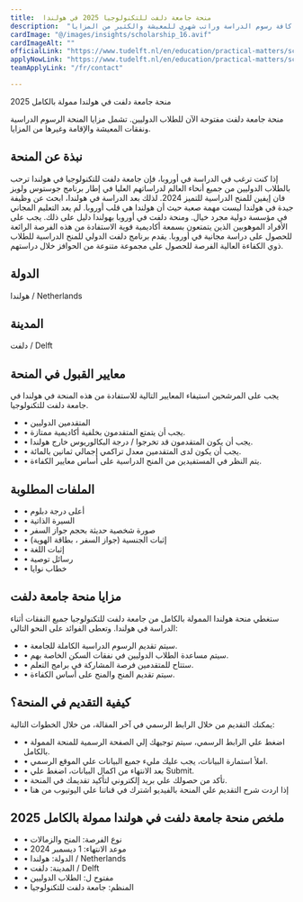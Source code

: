 ```yaml
---
title:  منحة جامعة دلفت للتكنولوجيا 2025 في هولندا 
description:  "فرصة قوية في هولندا في منحة جامعة دلفت للتكنولوجيا الممولة بالكامل وتشمل كافة رسوم الدراسة وراتب شهري للمعيشة والكثير من المزايا." 
cardImage: "@/images/insights/scholarship_16.avif" 
cardImageAlt: "" 
officialLink: "https://www.tudelft.nl/en/education/practical-matters/scholarships/justus-louise-van-effen-excellence-scholarships/" 
applyNowLink: "https://www.tudelft.nl/en/education/practical-matters/scholarships/justus-louise-van-effen-excellence-scholarships/" 
teamApplyLink: "/fr/contact"

---
```


منحة جامعة دلفت في هولندا ممولة بالكامل 2025

منحة جامعة دلفت مفتوحة الآن للطلاب الدوليين. تشمل مزايا المنحة الرسوم الدراسية ونفقات المعيشة والإقامة وغيرها من المزايا.

## نبذة عن المنحة

إذا كنت ترغب في الدراسة في أوروبا، فإن جامعة دلفت للتكنولوجيا في هولندا ترحب بالطلاب الدوليين من جميع أنحاء العالم لدراساتهم العليا في إطار برنامج جوستوس ولويز فان إيفين للمنح الدراسية للتميز 2024. لذلك بعد الدراسة في هولندا، ابحث عن وظيفة جيدة في هولندا ليست مهمة صعبة حيث أن هولندا هي قلب أوروبا. لم يعد التعليم المجاني في مؤسسة دولية مجرد خيال. ومنحة دلفت في أوروبا بهولندا دليل على ذلك. يجب على الأفراد الموهوبين الذين يتمتعون بسمعة أكاديمية قوية الاستفادة من هذه الفرصة الرائعة للحصول على دراسة مجانية في أوروبا. يقدم برنامج دلفت الدولي للمنح الدراسية للطلاب ذوي الكفاءة العالية الفرصة للحصول على مجموعة متنوعة من الحوافز خلال دراستهم.

## الدولة

هولندا / Netherlands

## المدينة

دلفت / Delft

## معايير القبول في المنحة

يجب على المرشحين استيفاء المعايير التالية للاستفادة من هذه المنحة في هولندا في جامعة دلفت للتكنولوجيا.

- • المتقدمين الدوليين
- • يجب أن يتمتع المتقدمون بخلفية أكاديمية ممتازة.
- • يجب أن يكون المتقدمون قد تخرجوا / درجة البكالوريوس خارج هولندا.
- • يجب أن يكون لدى المتقدمين معدل تراكمي إجمالي ثمانين بالمائة.
- • يتم النظر في المستفيدين من المنح الدراسية على أساس معايير الكفاءة.

## الملفات المطلوبة

- • أعلى درجة دبلوم
- • السيرة الذاتية
- • صورة شخصية حديثة بحجم جواز السفر
- • إثبات الجنسية (جواز السفر ، بطاقة الهوية)
- • إثبات اللغة
- • رسائل توصية
- • خطاب نوايا

## مزايا منحة جامعة دلفت

ستغطي منحة هولندا الممولة بالكامل من جامعة دلفت للتكنولوجيا جميع النفقات أثناء الدراسة في هولندا. وتعطى الفوائد على النحو التالي:

- • سيتم تقديم الرسوم الدراسية الكاملة للجامعة.
- • سيتم مساعدة الطلاب الدوليين في نفقات السكن الخاصة بهم.
- • ستتاح للمتقدمين فرصة المشاركة في برامج التعلم.
- • سيتم تقديم المنح والمنح على أساس الكفاءة.

## كيفية التقديم في المنحة؟

يمكنك التقديم من خلال الرابط الرسمي في آخر المقالة، من خلال الخطوات التالية:

- • اضغط علي الرابط الرسمي، سيتم توجيهك إلي الصفحة الرسمية للمنحة الممولة بالكامل.
- • املأ استمارة البيانات، يجب عليك مليء جميع البيانات علي الموقع الرسمي.
- • بعد الانتهاء من اكمال البيانات، اضغط علي Submit.
- • تأكد من حصولك علي بريد إلكتروني لتأكيد تقديمك في المنحة.
- • إذا اردت شرح التقديم علي المنحة بالفيديو اشترك في قناتنا علي اليوتيوب من هنا

## ملخص منحة جامعة دلفت في هولندا ممولة بالكامل 2025

- • نوع الفرصة: المنح والزمالات
- • موعد الانتهاء: 1 ديسمبر 2024
- • الدولة: هولندا / Netherlands
- • المدينة: دلفت / Delft
- • مفتوح ل: الطلاب الدوليين
- • المنظم: جامعة دلفت للتكنولوجيا

